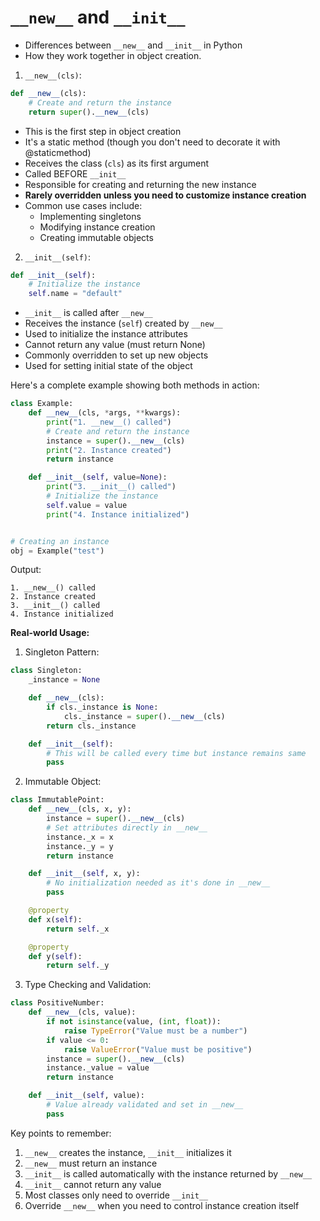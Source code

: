 # `__new__` and `__init__`
- Differences between `__new__` and `__init__` in Python 
- How they work together in object creation.

1. `__new__(cls)`:

```python
def __new__(cls):
    # Create and return the instance
    return super().__new__(cls)
```

- This is the first step in object creation
- It's a static method (though you don't need to decorate it with @staticmethod)
- Receives the class (`cls`) as its first argument
- Called BEFORE `__init__`
- Responsible for creating and returning the new instance
- **Rarely overridden unless you need to customize instance creation**
- Common use cases include:
    - Implementing singletons
    - Modifying instance creation
    - Creating immutable objects

2. `__init__(self)`:

```python
def __init__(self):
    # Initialize the instance
    self.name = "default"
```

- `__init__` is called after `__new__`
- Receives the instance (`self`) created by `__new__`
- Used to initialize the instance attributes
- Cannot return any value (must return None)
- Commonly overridden to set up new objects
- Used for setting initial state of the object

Here's a complete example showing both methods in action:

```python
class Example:
    def __new__(cls, *args, **kwargs):
        print("1. __new__() called")
        # Create and return the instance
        instance = super().__new__(cls)
        print("2. Instance created")
        return instance

    def __init__(self, value=None):
        print("3. __init__() called")
        # Initialize the instance
        self.value = value
        print("4. Instance initialized")


# Creating an instance
obj = Example("test")
```

Output:

```
1. __new__() called
2. Instance created
3. __init__() called
4. Instance initialized
```

**Real-world Usage:**

1. Singleton Pattern:

```python
class Singleton:
    _instance = None

    def __new__(cls):
        if cls._instance is None:
            cls._instance = super().__new__(cls)
        return cls._instance

    def __init__(self):
        # This will be called every time but instance remains same
        pass
```

2. Immutable Object:

```python
class ImmutablePoint:
    def __new__(cls, x, y):
        instance = super().__new__(cls)
        # Set attributes directly in __new__
        instance._x = x
        instance._y = y
        return instance

    def __init__(self, x, y):
        # No initialization needed as it's done in __new__
        pass

    @property
    def x(self):
        return self._x

    @property
    def y(self):
        return self._y
```

3. Type Checking and Validation:

```python
class PositiveNumber:
    def __new__(cls, value):
        if not isinstance(value, (int, float)):
            raise TypeError("Value must be a number")
        if value <= 0:
            raise ValueError("Value must be positive")
        instance = super().__new__(cls)
        instance._value = value
        return instance

    def __init__(self, value):
        # Value already validated and set in __new__
        pass
```

Key points to remember:

1. `__new__` creates the instance, `__init__` initializes it
2. `__new__` must return an instance
3. `__init__` is called automatically with the instance returned by `__new__`
4. `__init__` cannot return any value
5. Most classes only need to override `__init__`
6. Override `__new__` when you need to control instance creation itself